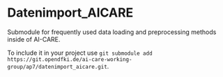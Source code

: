 # Datenimport_AICARE

Submodule for frequently used data loading and preprocessing methods inside of AI-CARE.

To include it in your project use ```git submodule add https://git.opendfki.de/ai-care-working-group/ap7/datenimport_aicare.git```.